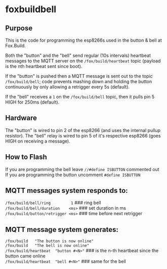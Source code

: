 # foxbuildbell

## Purpose

This is the code for programming the esp8266s used in the button & bell at Fox.Build.

Both the "button" and the "bell" send regular (10s intervals) heartbeat messages to the MQTT server on the `/fox/build/heartbeat` topic (payload is the nth heartbeat sent since boot).

If the "button" is pushed then a MQTT message is sent out to the topic `/fox/build/bell`; code prevents mashing down and holding the button continuously by only allowing a retrigger every 5s (default).

If the "bell" receives a `1` on the `/fox/build/bell` topic, then it pulls pin 5 HIGH for 250ms (default).

## Hardware

The "button" is wired to pin 2 of the esp8266 (and uses the internal pullup resistor).
The "bell" relay is wired to pin 5 of it's respective esp8266 (goes HIGH on receiving a message).

## How to Flash

If you are programming the bell leave `//#define ISBUTTON` commented out\
If you are programming the button uncomment `#define ISBUTTON`

## MQTT messages system responds to:

`/fox/build/bell/ring         1`   ### ring bell\
`/fox/build/bell/duration    <ms>` ### set duration in ms\
`/fox/build/button/retrigger <ms>` ### time before next retrigger

## MQTT message system generates:

`/fox/build   "The button is now online"`\
`/fox/build   "The bell is now online"`\
`/fox/build/heartbeat  "button #<N>"`   ### <N> is the n-th heartbeat since the button came online\
`/fox/build/heartbeat  "bell #<N>"`     ### same for the bell
